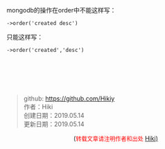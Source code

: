 mongodb的操作在order中不能这样写：
```
->order('created desc')
```
只能这样写：
```
->order('created','desc')
```

<br /><br /><br /><br />
> github: https://github.com/Hikiy  
> 作者：Hiki  
> 创建日期：2019.05.14  
> 更新日期：2019.05.14

<center>(<font color=red size=2>转载文章请注明作者和出处 </font><a href="https://github.com/Hikiy">Hiki)</a></center>  